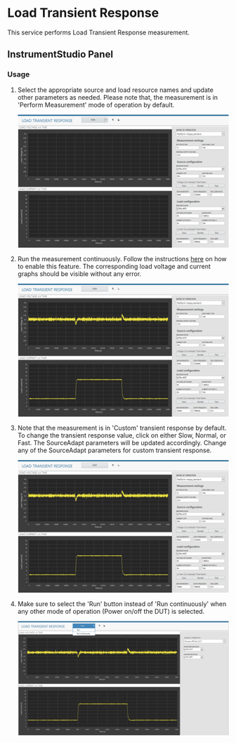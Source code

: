 # Load Transient Response
This service performs Load Transient Response measurement.

## InstrumentStudio Panel

### Usage

1. Select the appropriate source and load resource names and update other parameters as needed. Please note that, the measurement is in 'Perform Measurement' mode of operation by default.

   ![alt text](meas-images/load-tran-config.png)

2. Run the measurement continuously. Follow the instructions [here](common/IS-continuous-run.md) on how to enable this feature. The corresponding load voltage and current graphs should be visible without any error.

   ![alt text](meas-images/load-tran-meas-results.png)

3. Note that the measurement is in 'Custom' transient response by default. To change the transient response value, click on either Slow, Normal, or Fast. The SourceAdapt parameters will be updated accordingly. 
   Change any of the SourceAdapt parameters for custom transient response.
  
   ![alt text](meas-images/load-tran-meas-results.png)

4. Make sure to select the 'Run' button instead of 'Run continuously' when any other mode of operation (Power on/off the DUT) is selected.

   ![alt text](meas-images/load-tran-run-button.png)
